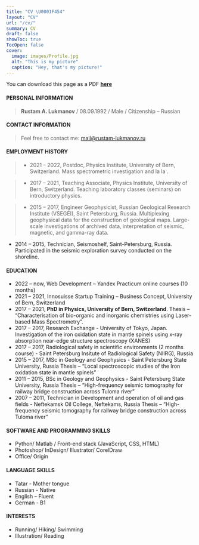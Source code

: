 ```yaml
---
title: "CV \U0001F454"
layout: "CV"
url: "/cv/"
summary: CV
draft: false
showToc: true
TocOpen: false
cover:
  image: images/Profile.jpg
  alt: "This is my picture"
  caption: "Hey, that's my picture!"
---
```


You can download this page as a PDF [**here**](cv.pdf)

#### PERSONAL INFORMATION

> **Rustam A. Lukmanov** / 08.09.1992 / Male / Citizenship – Russian

#### CONTACT INFORMATION

> Feel free to contact me:
> mail@rustam-lukmanov.ru

#### EMPLOYMENT HISTORY

> - 2021 – 2022, Postdoc, Physics Institute, University of Bern, Switzerland.
>   Mass spectrometric investigation and la la .

> - 2017 – 2021, Teaching Associate, Physics Institute, University of Bern, Switzerland.
>   Teaching laboratory classes (seminars) on introductory physics.

> - 2015 – 2017, Engineer Geophysicist, Russian Geological Research Institute (VSEGEI), Saint Petersburg, Russia.
>   Multiplexing geophysical data for the construction of geological maps. Large-scale investigations of archived data, interpretation of seismic, magnetic, and gamma-ray data.

- 2014 – 2015, Technician, Seismoshelf, Saint-Petersburg, Russia.
  Participated in the seismic exploration survey conducted on the shoreline.

#### EDUCATION

- 2022 – now, Web Development – Yandex Practicum online courses (10 months)
- 2021 – 2021, Innosuisse Startup Training – Business Concept, University of Bern, Switzerland
- 2017 – 2021, **PhD in Physics, University of Bern, Switzerland**.
  Thesis – “Characterisation of bio-organic and inorganic chemistries using Laser-based Mass Spectrometry”.
- 2017 – 2017, Research Exchange - University of Tokyo, Japan.
  Investigation of the iron oxidation state in mantle spinels using x-ray absorption near-edge structure spectroscopy (XANES)
- 2017 – 2017, Radiological safety in scientific environments (2 months course) - Saint Petersburg Insitute of Radiological Safety (NIIRG), Russia
- 2015 – 2017, MSc in Geology and Geophysics - Saint Petersburg State University, Russia
  Thesis – “Local spectroscopic studies of the Iron oxidation state in mantle spinels”
- 2011 – 2015, BSc in Geology and Geophysics - Saint Petersburg State University, Russia
  Thesis – “High-frequency seismic tomography for railway bridge construction across Tuloma river”
- 2007 – 2011, Technician in Development and operation of oil and gas fields - Neftekamsk Oil College, Neftekams, Russia
  Thesis – “High-frequency seismic tomography for railway bridge construction across Tuloma river”

#### SOFTWARE AND PROGRAMMING SKILLS

- Python/ Matlab / Front-end stack (JavaScript, CSS, HTML)
- Photoshop/ InDesign/ Illustrator/ CorelDraw
- Office/ Origin

#### LANGUAGE SKILLS

- Tatar - Mother tongue
- Russian - Native
- English – Fluent
- German - B1

#### INTERESTS

- Running/ Hiking/ Swimming
- Illustration/ Reading
